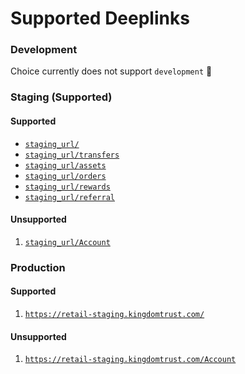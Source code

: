 # Supported Deeplinks

<h3>Development</h3>

Choice currently does not support `development` 🚧

<h3>Staging (Supported)</h3>

<h4>Supported</h4>

* [`staging_url/`](https://retail-staging.kingdomtrust.com/)
* [`staging_url/transfers`](https://retail-staging.kingdomtrust.com/transfers)
* [`staging_url/assets`](https://retail-staging.kingdomtrust.com/assets)
* [`staging_url/orders`](https://retail-staging.kingdomtrust.com/orders)
* [`staging_url/rewards`](https://retail-staging.kingdomtrust.com/rewards)
* [`staging_url/referral`](https://retail-staging.kingdomtrust.com/referral?=example)

<h4>Unsupported</h4>

1. [`staging_url/Account`](https://retail-staging.kingdomtrust.com/Account)

<h3>Production</h3>

<h4>Supported</h4>

1. [`https://retail-staging.kingdomtrust.com/`](https://retail-staging.kingdomtrust.com/)

<h4>Unsupported</h4>

1. [`https://retail-staging.kingdomtrust.com/Account`](https://retail-staging.kingdomtrust.com/Account)
